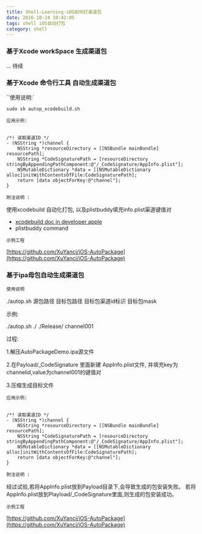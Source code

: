 ```yaml
---
title: Shell-Learning-iOS如何打渠道包
date: 2016-10-24 10:42:05
tags: shell iOS自动打包
category: shell
---
```


### 基于Xcode workSpace 生成渠道包 ###
... 待续
### 基于Xcode 命令行工具 自动生成渠道包 ###

``使用说明:`

  	sudo sh autop_xcodebuild.sh
  	
  	
`应用示例:`
  
 <pre><code>
/*! 读取渠道ID */
- (NSString *)channel {
    NSString *resourceDirectory = [[NSBundle mainBundle] resourcePath];
    NSString *CodeSignaturePath = [resourceDirectory stringByAppendingPathComponent:@"/_CodeSignature/AppInfo.plist"];
    NSMutableDictionary *data = [[NSMutableDictionary alloc]initWithContentsOfFile:CodeSignaturePath];
    return [data objectForKey:@"channel"];
}
</code></pre>

  
`附注说明 :` 

使用xcodebuild 自动化打包, 以及plistbuddy填充info.plist渠道键值对
   
- [xcodebuild doc in developer apple](https://developer.apple.com/library/mac/documentation/Darwin/Reference/ManPages/man1/xcodebuild.1.html)
- plistbuddy command 
  
  
`示例工程`

[https://github.com/XuYanci/iOS-AutoPackage](https://github.com/XuYanci/iOS-AutoPackage)

### 基于ipa母包自动生成渠道包 ###

`使用说明`

./autop.sh 源包路径  目标包路径  目标包渠道id标识 目标包mask

示例:

./autop.sh  ./  ./Release/ channel001

过程:

1.解压AutoPackageDemo.ipa源文件

2.在Payload/_CodeSignature 里面新建 AppInfo.plist文件,
并填充key为channelid,value为channel001的键值对

3.压缩生成目标文件


`应用示例:`
<pre><code>
/*! 读取渠道ID */
- (NSString *)channel {
    NSString *resourceDirectory = [[NSBundle mainBundle] resourcePath];
    NSString *CodeSignaturePath = [resourceDirectory stringByAppendingPathComponent:@"/_CodeSignature/AppInfo.plist"];
    NSMutableDictionary *data = [[NSMutableDictionary alloc]initWithContentsOfFile:CodeSignaturePath];
    return [data objectForKey:@"channel"];
}
</code></pre>

`附注说明 :` 

经过试验,若将AppInfo.plist放到Payload目录下,会导致生成的包安装失败。
若将AppInfo.plist放到Playload/_CodeSignature里面,则生成的包安装成功。


`示例工程`

[https://github.com/XuYanci/iOS-AutoPackage](https://github.com/XuYanci/iOS-AutoPackage)











